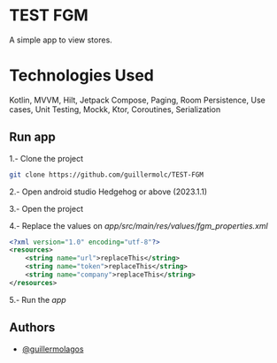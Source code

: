 
# TEST FGM

A simple app to view stores.




# Technologies Used
Kotlin, 
MVVM, 
Hilt, 
Jetpack Compose,
Paging,
Room Persistence, 
Use cases, 
Unit Testing, 
Mockk,
Ktor, 
Coroutines,
Serialization



## Run app

1.- Clone the project

```bash
git clone https://github.com/guillermolc/TEST-FGM
```

2.- Open android studio Hedgehog or above (2023.1.1)

3.- Open the project

4.- Replace the values on *app/src/main/res/values/fgm_properties.xml*

```xml
<?xml version="1.0" encoding="utf-8"?>
<resources>
    <string name="url">replaceThis</string>
    <string name="token">replaceThis</string>
    <string name="company">replaceThis</string>
</resources>
```

5.- Run the *app*



## Authors

- [@guillermolagos](https://github.com/guillermolc)

